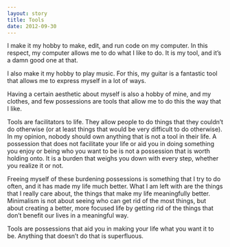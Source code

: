 ```yaml
---
layout: story
title: Tools
date: 2012-09-30
---
```


I make it my hobby to make, edit, and run code on my computer. In this respect, my computer allows me to do what I like to do. It is my tool, and it’s a damn good one at that.

I also make it my hobby to play music. For this, my guitar is a fantastic tool that allows me to express myself in a lot of ways.

Having a certain aesthetic about myself is also a hobby of mine, and my clothes, and few possessions are tools that allow me to do this the way that I like.

Tools are facilitators to life. They allow people to do things that they couldn’t do otherwise (or at least things that would be very difficult to do otherwise). In my opinion, nobody should own anything that is not a tool in their life. A possession that does not facilitate your life or aid you in doing something you enjoy or being who you want to be is not a possession that is worth holding onto. It is a burden that weighs you down with every step, whether you realize it or not.

Freeing myself of these burdening possessions is something that I try to do often, and it has made my life much better. What I am left with are the things that I really care about, the things that make my life meaningfully better. Minimalism is not about seeing who can get rid of the most things, but about creating a better, more focused life by getting rid of the things that don’t benefit our lives in a meaningful way.

Tools are possessions that aid you in making your life what you want it to be. Anything that doesn’t do that is superfluous.